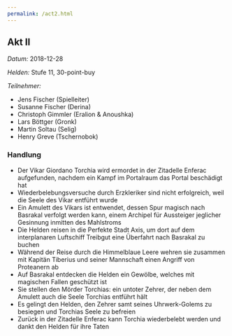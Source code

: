 ```yaml
---
permalink: /act2.html
---
```


## Akt II

*Datum:* 2018-12-28

*Helden:* Stufe 11, 30-point-buy

*Teilnehmer:*
* Jens Fischer (Spielleiter)
* Susanne Fischer (Derina)
* Christoph Gimmler (Eralion & Anoushka)
* Lars Böttger (Gronk)
* Martin Soltau (Selig)
* Henry Greve (Tschernobok)

### Handlung

* Der Vikar Giordano Torchia wird ermordet in der Zitadelle Enferac aufgefunden, nachdem ein Kampf im Portalraum das Portal beschädigt hat
* Wiederbelebungsversuche durch Erzkleriker sind nicht erfolgreich, weil die Seele des Vikar entführt wurde
* Ein Amulett des Vikars ist entwendet, dessen Spur magisch nach Basrakal verfolgt werden kann, einem Archipel für Aussteiger jeglicher Gesinnung inmitten des Mahlstroms
* Die Helden reisen in die Perfekte Stadt Axis, um dort auf dem interplanaren Luftschiff Treibgut eine Überfahrt nach Basrakal zu buchen
* Während der Reise durch die Himmelblaue Leere wehren sie zusammen mit Kapitän Tiberius und seiner Mannschaft einen Angriff von Proteanern ab
* Auf Basrakal entdecken die Helden ein Gewölbe, welches mit magischen Fallen geschützt ist
* Sie stellen den Mörder Torchias: ein untoter Zehrer, der neben dem Amulett auch die Seele Torchias entführt hält
* Es gelingt den Helden, den Zehrer samt seines Uhrwerk-Golems zu besiegen und Torchias Seele zu befreien
* Zurück in der Zitadelle Enferac kann Torchia wiederbelebt werden und dankt den Helden für ihre Taten
